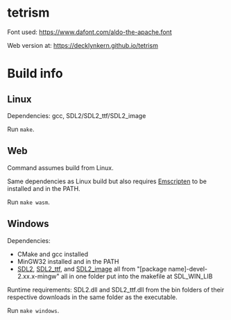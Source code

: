 # tetrism
Font used: https://www.dafont.com/aldo-the-apache.font

Web version at: https://decklynkern.github.io/tetrism

# Build info
## Linux
Dependencies: gcc, SDL2/SDL2_ttf/SDL2_image

Run ```make```.

## Web
Command assumes build from Linux.

Same dependencies as Linux build but also requires [Emscripten](https://emscripten.org) to be installed and in the PATH.

Run ```make wasm```.

## Windows
Dependencies:
- CMake and gcc installed
- MinGW32 installed and in the PATH
- [SDL2](https://github.com/libsdl-org/SDL/releases), [SDL2_ttf](https://github.com/libsdl-org/SDL_ttf/releases), and [SDL2_image](https://github.com/libsdl-org/SDL_image/releases) all from "[package name]-devel-2.xx.x-mingw" all in one folder put into the makefile at SDL_WIN_LIB

Runtime requirements:
SDL2.dll and SDL2_ttf.dll from the bin folders of their respective downloads in the same folder as the executable.

Run ```make windows```.
